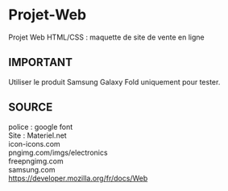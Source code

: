 # Projet-Web
Projet Web HTML/CSS : maquette de site de vente en ligne

## IMPORTANT
Utiliser le produit Samsung Galaxy Fold uniquement pour tester.

## SOURCE
police : google font</br>
Site : Materiel.net</br>
icon-icons.com</br>
pngimg.com/imgs/electronics</br>
freepngimg.com</br>
samsung.com</br>
https://developer.mozilla.org/fr/docs/Web
